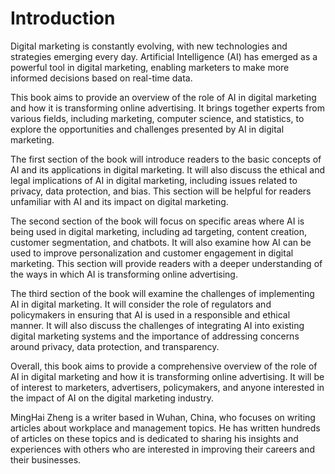 # Introduction

Digital marketing is constantly evolving, with new technologies and strategies emerging every day. Artificial Intelligence (AI) has emerged as a powerful tool in digital marketing, enabling marketers to make more informed decisions based on real-time data.

This book aims to provide an overview of the role of AI in digital marketing and how it is transforming online advertising. It brings together experts from various fields, including marketing, computer science, and statistics, to explore the opportunities and challenges presented by AI in digital marketing.

The first section of the book will introduce readers to the basic concepts of AI and its applications in digital marketing. It will also discuss the ethical and legal implications of AI in digital marketing, including issues related to privacy, data protection, and bias. This section will be helpful for readers unfamiliar with AI and its impact on digital marketing.

The second section of the book will focus on specific areas where AI is being used in digital marketing, including ad targeting, content creation, customer segmentation, and chatbots. It will also examine how AI can be used to improve personalization and customer engagement in digital marketing. This section will provide readers with a deeper understanding of the ways in which AI is transforming online advertising.

The third section of the book will examine the challenges of implementing AI in digital marketing. It will consider the role of regulators and policymakers in ensuring that AI is used in a responsible and ethical manner. It will also discuss the challenges of integrating AI into existing digital marketing systems and the importance of addressing concerns around privacy, data protection, and transparency.

Overall, this book aims to provide a comprehensive overview of the role of AI in digital marketing and how it is transforming online advertising. It will be of interest to marketers, advertisers, policymakers, and anyone interested in the impact of AI on the digital marketing industry.

MingHai Zheng is a writer based in Wuhan, China, who focuses on writing articles about workplace and management topics. He has written hundreds of articles on these topics and is dedicated to sharing his insights and experiences with others who are interested in improving their careers and their businesses.
